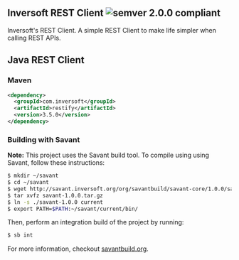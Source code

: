 ## Inversoft REST Client ![semver 2.0.0 compliant](http://img.shields.io/badge/semver-2.0.0-brightgreen.svg?style=flat-square)
Inversoft's REST Client. A simple REST Client to make life simpler when calling REST APIs.

## Java REST Client

### Maven

```xml
<dependency>
  <groupId>com.inversoft</groupId>
  <artifactId>restify</artifactId>
  <version>3.5.0</version>
</dependency>
```

### Building with Savant

**Note:** This project uses the Savant build tool. To compile using using Savant, follow these instructions:

```bash
$ mkdir ~/savant
$ cd ~/savant
$ wget http://savant.inversoft.org/org/savantbuild/savant-core/1.0.0/savant-1.0.0.tar.gz
$ tar xvfz savant-1.0.0.tar.gz
$ ln -s ./savant-1.0.0 current
$ export PATH=$PATH:~/savant/current/bin/
```

Then, perform an integration build of the project by running:
```bash
$ sb int
```

For more information, checkout [savantbuild.org](http://savantbuild.org/).


